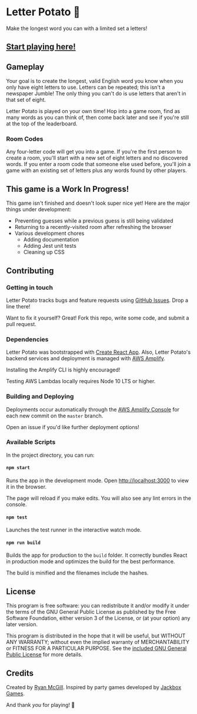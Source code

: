# Letter Potato 🥔

Make the longest word you can with a limited set a letters!

## [**Start playing here!**](https://master.d1q0ulek6zddn4.amplifyapp.com/)

## Gameplay

Your goal is to create the longest, valid English word you know when you only have
eight letters to use. Letters can be repeated; this isn't a newspaper Jumble! The
only thing you can't do is use letters that aren't in that set of eight.

Letter Potato is played on your own time! Hop into a game room, find as many words
as you can think of, then come back later and see if you're still at the top of the
leaderboard.

### Room Codes

Any four-letter code will get you into a game. If you're the first person to
create a room, you'll start with a new set of eight letters and no discovered words.
If you enter a room code that someone else used before, you'll join a game with an
existing set of letters plus any words found by other players.

## This game is a Work In Progress!

This game isn't finished and doesn't look super nice yet!
Here are the major things under development:
* Preventing guesses while a previous guess is still being validated
* Returning to a recently-visited room after refreshing the browser
* Various development chores
    * Adding documentation
    * Adding Jest unit tests
    * Cleaning up CSS

## Contributing

### Getting in touch
Letter Potato tracks bugs and feature requests using [GitHub Issues](https://github.com/rydash/letter-potato/issues). Drop a line there!

Want to fix it yourself? Great! Fork this repo, write some code, and submit a pull request.

### Dependencies

Letter Potato was bootstrapped with [Create React App](https://github.com/facebook/create-react-app).
Also, Letter Potato's backend services and deployment is managed with [AWS Amplify](https://aws-amplify.github.io/docs/).

Installing the Amplify CLI is highly encouraged!

Testing AWS Lambdas locally requires Node 10 LTS or higher.

### Building and Deploying

Deployments occur automatically through the [AWS Amplify Console](https://console.aws.amazon.com/amplify/home) for each new commit on the `master` branch.

Open an issue if you'd like further deployment options!

### Available Scripts

In the project directory, you can run:

#### `npm start`

Runs the app in the development mode.
Open [http://localhost:3000](http://localhost:3000) to view it in the browser.

The page will reload if you make edits.
You will also see any lint errors in the console.

#### `npm test`

Launches the test runner in the interactive watch mode.

#### `npm run build`

Builds the app for production to the `build` folder.
It correctly bundles React in production mode and optimizes the build for the best performance.

The build is minified and the filenames include the hashes.

## License
This program is free software: you can redistribute it and/or modify
it under the terms of the GNU General Public License as published by
the Free Software Foundation, either version 3 of the License, or
(at your option) any later version.

This program is distributed in the hope that it will be useful,
but WITHOUT ANY WARRANTY; without even the implied warranty of
MERCHANTABILITY or FITNESS FOR A PARTICULAR PURPOSE. See the
[included GNU General Public License](./LICENSE.md) for more details.

## Credits
Created by [Ryan McGill](mailto:ryanalanmcgill+letterpotato@gmail.com). Inspired by party games developed by [Jackbox Games](https://jackboxgames.com/games/).

And thank _you_ for playing! 🌈
